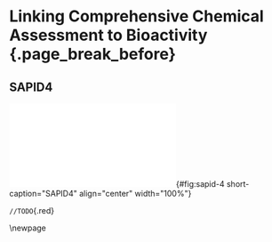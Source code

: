 # Linking Comprehensive Chemical Assessment to Bioactivity {.page_break_before}

## SAPID4

![**SAPID4.** TODO](images/sapid-4.pdf "sapid-4"){#fig:sapid-4 short-caption="SAPID4" align="center" width="100%"}

`//TODO`{.red}

\newpage